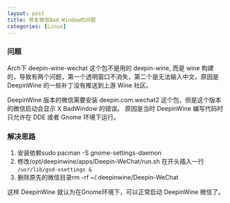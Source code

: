 ```yaml
---
layout: post
title: 修复微信Bad Window的问题
categories: [Linux]
---
```


### 问题
Arch下 deepin-wine-wechat 这个包不是用的 deepin-wine, 而是 wine 构建的，导致有两个问题，第一个透明窗口不消失，第二个是无法输入中文，原因是 DeepinWine 的一些补丁没有推送到上游 Wine 社区。

DeepinWine 版本的微信需要安装 deepin.com.wechat2 这个包，但是这个版本的微信启动会显示 X BadWindow 的错误。
原因是当时 DeepinWine 编写代码时只允许在 DDE 或者 Gnome 环境下运行。

### 解决思路
1. 安装依赖sudo pacman -S gnome-settings-daemon
2. 修改/opt/deepinwine/apps/Deepin-WeChat/run.sh 在开头插入一行 ```/usr/lib/gsd-xsettings &```
3. 删除原先的微信目录rm -rf ~/.deepinwine/Deepin-WeChat

这样 DeepinWine 就认为在Gnome环境下，可以正常启动 DeepinWine 微信了。
